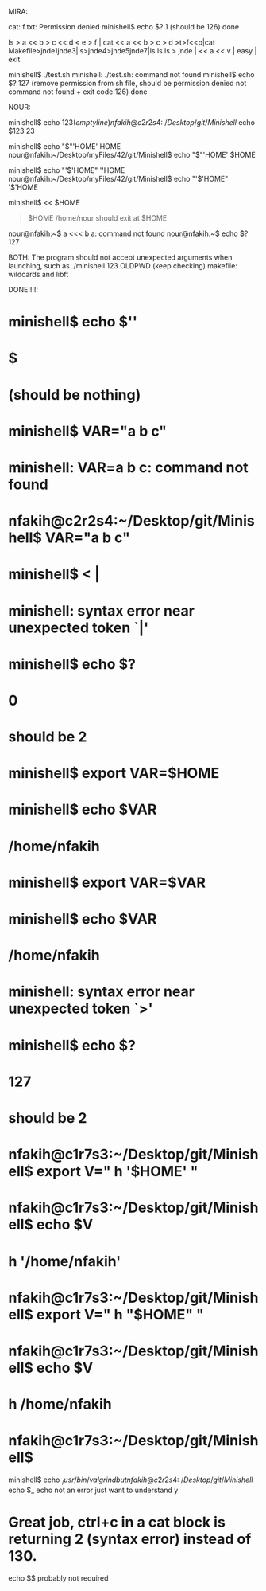 
MIRA: 

cat: f.txt: Permission denied
minishell$ echo $?
1
(should be 126)  done

ls > a << b > c << d < e > f | cat << a << b > c > d >t>f<<p|cat Makefile>jnde1<jnde2>jnde3|ls>jnde4>jnde5<jnde6>jnde7|ls ls ls > jnde | << a << v | easy | exit

minishell$ ./test.sh
minishell: ./test.sh: command not found
minishell$ echo $?
127 
(remove permission from sh file, should be permission denied not command not found + exit code 126) done

NOUR:

minishell$ echo $123
(empty line)
nfakih@c2r2s4:~/Desktop/git/Minishell$ echo $123
23

minishell$ echo "$"'HOME'
HOME
nour@nfakih:~/Desktop/myFiles/42/git/Minishell$ echo "$"'HOME'
$HOME

minishell$ echo "'$'HOME"
''HOME
nour@nfakih:~/Desktop/myFiles/42/git/Minishell$ echo "'$'HOME"
'$'HOME

minishell$ << $HOME
> $HOME
> /home/nour
should exit at $HOME

nour@nfakih:~$ a <<< b
a: command not found
nour@nfakih:~$ echo $?
127

BOTH:
The program should not accept unexpected arguments when launching, such as ./minishell 123
OLDPWD (keep checking)
makefile: wildcards and libft

DONE!!!!:
# minishell$ echo $''
# $
# (should be nothing)

# minishell$ VAR="a b c"
# minishell: VAR=a b c: command not found
# nfakih@c2r2s4:~/Desktop/git/Minishell$ VAR="a b c"

# minishell$ < |
# minishell: syntax error near unexpected token `|'
# minishell$ echo $?
# 0
# should be 2

# minishell$ export VAR=$HOME
# minishell$ echo $VAR
# /home/nfakih
# minishell$ export VAR=$VAR
# minishell$ echo $VAR
# /home/nfakih

# minishell: syntax error near unexpected token `>'
# minishell$ echo $?
# 127
# should be 2

# nfakih@c1r7s3:~/Desktop/git/Minishell$ export V="              h        '$HOME'   "
# nfakih@c1r7s3:~/Desktop/git/Minishell$ echo $V
# h '/home/nfakih'
# nfakih@c1r7s3:~/Desktop/git/Minishell$ export V="              h        "$HOME"   "
# nfakih@c1r7s3:~/Desktop/git/Minishell$ echo $V
# h /home/nfakih
# nfakih@c1r7s3:~/Desktop/git/Minishell$ 

minishell$ echo $_
/usr/bin/valgrind
but
nfakih@c2r2s4:~/Desktop/git/Minishell$ echo $_
echo
not an error just want to understand y

# Great job, ctrl+c in a cat block is returning 2 (syntax error) instead of 130.

echo $$ probably not required